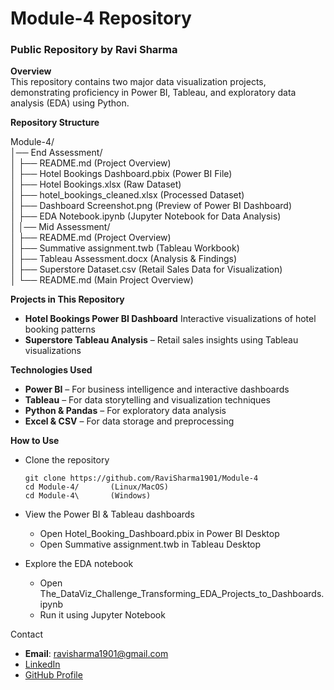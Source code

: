 # Module-4 Repository

### Public Repository by Ravi Sharma

__Overview__  
This repository contains two major data visualization projects, demonstrating proficiency in Power BI, Tableau, and exploratory data analysis (EDA) using Python.

__Repository Structure__

Module-4/    
│── End Assessment/    
│   ├── README.md (Project Overview)    
│   ├── Hotel Bookings Dashboard.pbix (Power BI File)    
│   ├── Hotel Bookings.xlsx (Raw Dataset)    
│   ├── hotel_bookings_cleaned.xlsx (Processed Dataset)    
│   ├── Dashboard Screenshot.png (Preview of Power BI Dashboard)    
│   ├── EDA Notebook.ipynb (Jupyter Notebook for Data Analysis)    
│
│── Mid Assessment/    
│   ├── README.md (Project Overview)    
│   ├── Summative assignment.twb (Tableau Workbook)    
│   ├── Tableau Assessment.docx (Analysis & Findings)    
│   ├── Superstore Dataset.csv (Retail Sales Data for Visualization)    
│
└── README.md (Main Project Overview)    

__Projects in This Repository__
- __Hotel Bookings Power BI Dashboard__ Interactive visualizations of hotel booking patterns
- __Superstore Tableau Analysis__ – Retail sales insights using Tableau visualizations 

__Technologies Used__
- __Power BI__ – For business intelligence and interactive dashboards
- __Tableau__ – For data storytelling and visualization techniques
- __Python & Pandas__ – For exploratory data analysis
- __Excel & CSV__ – For data storage and preprocessing

__How to Use__
- Clone the repository
  
      git clone https://github.com/RaviSharma1901/Module-4
      cd Module-4/       (Linux/MacOS)
      cd Module-4\       (Windows)

- View the Power BI & Tableau dashboards
  - Open Hotel_Booking_Dashboard.pbix in Power BI Desktop
  - Open Summative assignment.twb in Tableau Desktop

- Explore the EDA notebook
  - Open The_DataViz_Challenge_Transforming_EDA_Projects_to_Dashboards.ipynb
  - Run it using Jupyter Notebook

Contact      
* **Email**: [ravisharma1901@gmail.com](mailto:ravisharma1901@gmail.com)
* [LinkedIn](https://www.linkedin.com/in/ravi-sharma-ab8ba17a/)  
* [GitHub Profile](https://github.com/RaviSharma1901)
